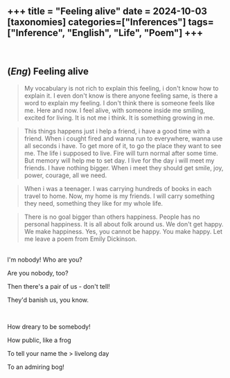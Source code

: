 +++
title = "Feeling alive"
date = 2024-10-03
[taxonomies]
categories=["Inferences"]
tags=["Inference", "English", "Life", "Poem"]
+++
---
<br>

## (*Eng*) Feeling alive
> My vocabulary is not rich to explain this feeling, i don't know how to explain it. I even don't know is there anyone feeling same, is there a word to explain my feeling. I don't think there is someone feels like me. Here and now. I feel alive, with someone inside me smiling, excited for living. It is not me i think. It is something growing in me.

> This things happens just i help a friend, i have a good time with a friend. When i cought fired and wanna run to everywhere, wanna use all seconds i have. To get more of it, to go the place they want to see me. The life i supposed to live. Fire will turn normal after some time. But memory will help me to set day. I live for the day i will meet my friends. I have nothing bigger. When i meet they should get smile, joy, power, courage, all we need.

> When i was a teenager. I was carrying hundreds of books in each travel to home. Now, my home is my friends. I will carry something they need, something they like for my whole life.

> There is no goal bigger than others happiness. People has no personal happiness. It is all about folk around us. We don't get happy. We make happiness. Yes, you cannot be happy. You make happy. Let me leave a poem from Emily Dickinson.

<br>
I'm nobody! Who are you?

Are you nobody, too?

Then there's a pair of us - don't tell!

They'd banish us, you know.

<br>

How dreary to be somebody!

How public, like a frog

To tell your name the > livelong day

To an admiring bog!

